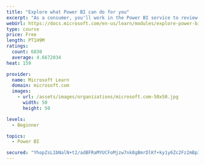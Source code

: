 ```yaml
---
title: "Explore what Power BI can do for you"
excerpt: "As a consumer, you'll work in the Power BI service to review and interact with content that has been shared with you. This module provides the foundational information that you need to work effectively in the Power BI service."
webUrl: https://docs.microsoft.com/en-us/learn/modules/explore-power-bi-service/
type: course
price: Free
length: PT1H9M
ratings:
  count: 6830
  average: 4.6672034
heat: 159

provider:
  name: Microsoft Learn
  domain: microsoft.com
  images:
    - url: /assets/images/organizations/microsoft.com-50x50.jpg
      width: 50
      height: 50

levels:
  - Beginner

topics:
  - Power BI

secured: "YhopZsL1bNalN+t2/adBFRaMYUCFoMjzw7nk8gBmrDlKf+ky1y6Zc2Fz2mBpIutUrV1bmYW4L9krmKsn0IPQQjNFd1ZrpfdCuesTQWBb4WMzHVKA9bIpXsJiFsaKuEhCJ5brQzqB0hR7HxS+JoqB1ia/8/WPzhQtyZVtnf25d1T9fjn4dOGe7+g3jI5W3+0LYKdOBWppG2qp/qdawDF+nopEGYze4+vwvySyJkHcxJDep+TySLzz7fQH0xXFbegnv2BgBkt+71LGRiYE+EeWDQpfn7moN7nkavi8zkcqZiB+uOn/PzZamGJVH3WeOkwDHlSbHSouiRxd1D1ZMBnseeA/zViRwuLBCaA4JPigV5QeIFCQf6jasPdqN5OXH+qe1IKQxdGaDoVI8tnAJsQ6OA==;SEmBiPjsnbyWoSANgvC5aA=="
---
```


